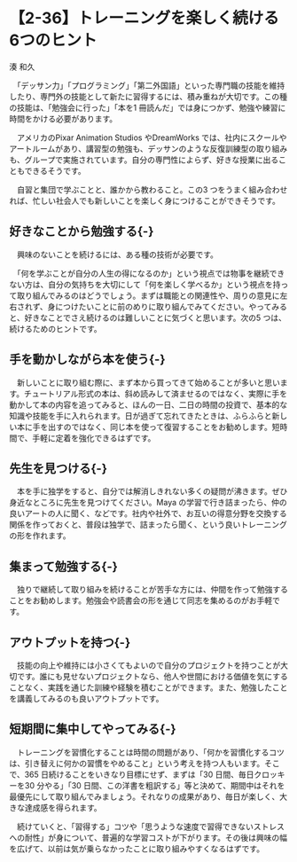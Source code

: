 # 【2-36】トレーニングを楽しく続ける6つのヒント

<div class="author">湊 和久</div>

　「デッサン力」「プログラミング」「第二外国語」といった専門職の技能を維持したり、専門外の技能として新たに習得するには、積み重ねが大切です。この種の技能は、「勉強会に行った」「本を1 冊読んだ」では身につかず、勉強や練習に時間をかける必要があります。

　アメリカのPixar Animation Studios やDreamWorks では、社内にスクールやアートルームがあり、講習型の勉強も、デッサンのような反復訓練型の取り組みも、グループで実施されています。自分の専門性によらず、好きな授業に出ることもできるそうです。

　自習と集団で学ぶことと、誰かから教わること。この3 つをうまく組み合わせれば、忙しい社会人でも新しいことを楽しく身につけることができそうです。

## 好きなことから勉強する{-}

　興味のないことを続けるには、ある種の技術が必要です。

　「何を学ぶことが自分の人生の得になるのか」という視点では物事を継続できない方は、自分の気持ちを大切にして「何を楽しく学べるか」という視点を持って取り組んでみるのはどうでしょう。まずは職能との関連性や、周りの意見に左右されず、身につけたいことに前のめりに取り組んでみてください。やってみると、好きなことでさえ続けるのは難しいことに気づくと思います。次の5 つは、続けるためのヒントです。

## 手を動かしながら本を使う{-}

　新しいことに取り組む際に、まず本から買ってきて始めることが多いと思います。チュートリアル形式の本は、斜め読みして済ませるのではなく、実際に手を動かして本の内容を追ってみると、ほんの一日、二日の時間の投資で、基本的な知識や技能を手に入れられます。日が過ぎて忘れてきたときは、ふらふらと新しい本に手を出すのではなく、同じ本を使って復習することをお勧めします。短時間で、手軽に定着を強化できるはずです。

## 先生を見つける{-}

　本を手に独学をすると、自分では解消しきれない多くの疑問が沸きます。ぜひ身近なところに先生を見つけてください。Maya の学習で行き詰まったら、仲の良いアートの人に聞く、などです。社内や社外で、お互いの得意分野を交換する関係を作っておくと、普段は独学で、詰まったら聞く、という良いトレーニングの形を作れます。

## 集まって勉強する{-}

　独りで継続して取り組みを続けることが苦手な方には、仲間を作って勉強することをお勧めします。勉強会や読書会の形を通じて同志を集めるのがお手軽です。

## アウトプットを持つ{-}

　技能の向上や維持には小さくてもよいので自分のプロジェクトを持つことが大切です。誰にも見せないプロジェクトなら、他人や世間における価値を気にすることなく、実践を通じた訓練や経験を積むことができます。また、勉強したことを講義してみるのも良いアウトプットです。

## 短期間に集中してやってみる{-}

　トレーニングを習慣化することは時間の問題があり、「何かを習慣化するコツは、引き替えに何かの習慣をやめること」という考えを持つ人もいます。そこで、365 日続けることをいきなり目標にせず、まずは「30 日間、毎日クロッキーを30 分やる」「30 日間、この洋書を粗訳する」等と決めて、期間中はそれを最優先にして取り組んでみましょう。それなりの成果があり、毎日が楽しく、大きな達成感を得られます。

　続けていくと、「習得する」コツや「思うような速度で習得できないストレスへの耐性」が身について、普遍的な学習コストが下がります。その後は興味の幅を広げて、以前は気が乗らなかったことに取り組みやすくなるはずです。
